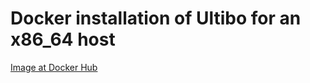 # Docker installation of Ultibo for an x86_64 host

[Image at Docker Hub](https://hub.docker.com/r/markfirmware/ultibodockerx64/)
